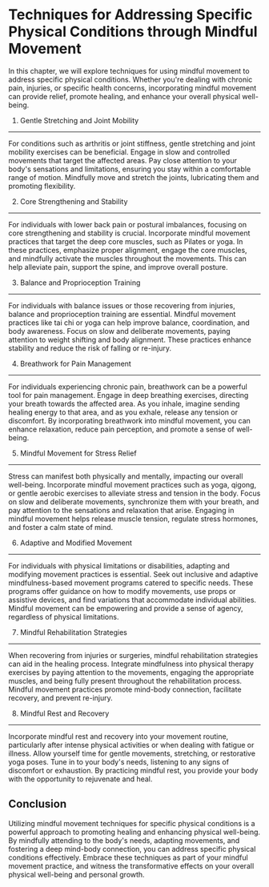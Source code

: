 Techniques for Addressing Specific Physical Conditions through Mindful Movement
===========================================================================================

In this chapter, we will explore techniques for using mindful movement to address specific physical conditions. Whether you're dealing with chronic pain, injuries, or specific health concerns, incorporating mindful movement can provide relief, promote healing, and enhance your overall physical well-being.

1. Gentle Stretching and Joint Mobility
---------------------------------------

For conditions such as arthritis or joint stiffness, gentle stretching and joint mobility exercises can be beneficial. Engage in slow and controlled movements that target the affected areas. Pay close attention to your body's sensations and limitations, ensuring you stay within a comfortable range of motion. Mindfully move and stretch the joints, lubricating them and promoting flexibility.

2. Core Strengthening and Stability
-----------------------------------

For individuals with lower back pain or postural imbalances, focusing on core strengthening and stability is crucial. Incorporate mindful movement practices that target the deep core muscles, such as Pilates or yoga. In these practices, emphasize proper alignment, engage the core muscles, and mindfully activate the muscles throughout the movements. This can help alleviate pain, support the spine, and improve overall posture.

3. Balance and Proprioception Training
--------------------------------------

For individuals with balance issues or those recovering from injuries, balance and proprioception training are essential. Mindful movement practices like tai chi or yoga can help improve balance, coordination, and body awareness. Focus on slow and deliberate movements, paying attention to weight shifting and body alignment. These practices enhance stability and reduce the risk of falling or re-injury.

4. Breathwork for Pain Management
---------------------------------

For individuals experiencing chronic pain, breathwork can be a powerful tool for pain management. Engage in deep breathing exercises, directing your breath towards the affected area. As you inhale, imagine sending healing energy to that area, and as you exhale, release any tension or discomfort. By incorporating breathwork into mindful movement, you can enhance relaxation, reduce pain perception, and promote a sense of well-being.

5. Mindful Movement for Stress Relief
-------------------------------------

Stress can manifest both physically and mentally, impacting our overall well-being. Incorporate mindful movement practices such as yoga, qigong, or gentle aerobic exercises to alleviate stress and tension in the body. Focus on slow and deliberate movements, synchronize them with your breath, and pay attention to the sensations and relaxation that arise. Engaging in mindful movement helps release muscle tension, regulate stress hormones, and foster a calm state of mind.

6. Adaptive and Modified Movement
---------------------------------

For individuals with physical limitations or disabilities, adapting and modifying movement practices is essential. Seek out inclusive and adaptive mindfulness-based movement programs catered to specific needs. These programs offer guidance on how to modify movements, use props or assistive devices, and find variations that accommodate individual abilities. Mindful movement can be empowering and provide a sense of agency, regardless of physical limitations.

7. Mindful Rehabilitation Strategies
------------------------------------

When recovering from injuries or surgeries, mindful rehabilitation strategies can aid in the healing process. Integrate mindfulness into physical therapy exercises by paying attention to the movements, engaging the appropriate muscles, and being fully present throughout the rehabilitation process. Mindful movement practices promote mind-body connection, facilitate recovery, and prevent re-injury.

8. Mindful Rest and Recovery
----------------------------

Incorporate mindful rest and recovery into your movement routine, particularly after intense physical activities or when dealing with fatigue or illness. Allow yourself time for gentle movements, stretching, or restorative yoga poses. Tune in to your body's needs, listening to any signs of discomfort or exhaustion. By practicing mindful rest, you provide your body with the opportunity to rejuvenate and heal.

Conclusion
----------

Utilizing mindful movement techniques for specific physical conditions is a powerful approach to promoting healing and enhancing physical well-being. By mindfully attending to the body's needs, adapting movements, and fostering a deep mind-body connection, you can address specific physical conditions effectively. Embrace these techniques as part of your mindful movement practice, and witness the transformative effects on your overall physical well-being and personal growth.
